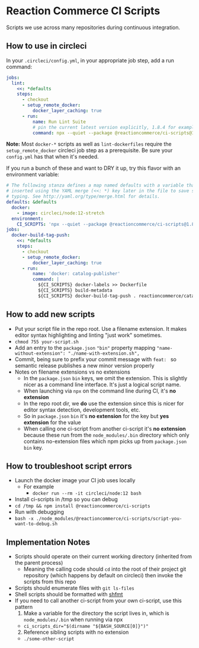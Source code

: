 # Reaction Commerce CI Scripts

Scripts we use across many repositories during continuous integration.

## How to use in circleci

In your `.circleci/config.yml`, in your appropriate job step, add a run command:

```yaml
jobs:
  lint:
    <<: *defaults
    steps:
      - checkout
      - setup_remote_docker:
          docker_layer_caching: true
      - run:
          name: Run Lint Suite
          # pin the current latest version explicitly, 1.8.4 for example only
          command: npx --quiet --package @reactioncommerce/ci-scripts@1.8.4 lint-shell-scripts
```

**Note:** Most `docker-*` scripts as well as `lint-dockerfiles` require the `setup_remote_docker` circleci job step as a prerequisite. Be sure your `config.yml` has that when it's needed.

If you run a bunch of these and want to DRY it up, try this flavor with an environment variable:

```yaml
# The following stanza defines a map named defaults with a variable that may be
# inserted using the YAML merge (<<: *) key later in the file to save some
# typing. See http://yaml.org/type/merge.html for details.
defaults: &defaults
  docker:
    - image: circleci/node:12-stretch
  environment:
    CI_SCRIPTS: 'npx --quiet --package @reactioncommerce/ci-scripts@1.8.4'
jobs:
  docker-build-tag-push:
    <<: *defaults
    steps:
      - checkout
      - setup_remote_docker:
          docker_layer_caching: true
      - run:
          name: 'docker: catalog-publisher'
          command: |
            ${CI_SCRIPTS} docker-labels >> Dockerfile
            ${CI_SCRIPTS} build-metadata
            ${CI_SCRIPTS} docker-build-tag-push . reactioncommerce/catalog-publisher
```

## How to add new scripts

- Put your script file in the repo root. Use a filename extension. It makes editor syntax highlighting and linting "just work" sometimes.
- `chmod 755 your-script.sh`
- Add an entry to the `package.json` `"bin"` property mapping `"name-without-extension": "./name-with-extension.sh",`
- Commit, being sure to prefix your commit message with `feat: ` so semantic release publishes a new minor version properly
- Notes on filename extensions vs no extensions
  - In the `package.json` `bin` keys, we omit the extension. This is slightly nicer as a command line interface. It's just a logical script name.
  - When launching via `npx` on the command line during CI, it's **no extension**
  - In the repo root dir, we **do** use the extension since this is nicer for editor syntax detection, development tools, etc.
  - So in `package.json` `bin` it's **no extension** for the key but **yes extension** for the value
  - When calling one ci-script from another ci-script it's **no extension** because these run from the `node_modules/.bin` directory which only contains no-extension files which npm picks up from `package.json` `bin` key.

## How to troubleshoot script errors

- Launch the docker image your CI job uses locally
  - For example
    - `docker run --rm -it circleci/node:12 bash`
- Install ci-scripts in /tmp so you can debug
- `cd /tmp && npm install @reactioncommerce/ci-scripts`
- Run with debugging
- `bash -x ./node_modules/@reactioncommerce/ci-scripts/script-you-want-to-debug.sh`

## Implementation Notes

- Scripts should operate on their current working directory (inherited from the parent process)
  - Meaning the calling code should `cd` into the root of their project git repository (which happens by default on circleci) then invoke the scripts from this repo
- Scripts should enumerate files with `git ls-files`
- Shell scripts should be formatted with [shfmt](https://github.com/mvdan/sh)
- If you need to call another ci-script from your own ci-script, use this pattern
  1. Make a variable for the directory the script lives in, which is `node_modules/.bin` when running via npx
    - `ci_scripts_dir="$(dirname "${BASH_SOURCE[0]}")"`
  2. Reference sibling scripts with no extension
    - `./some-other-script`
    
